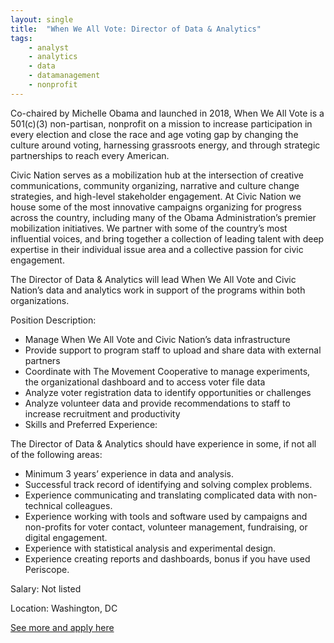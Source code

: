 ```yaml
---
layout: single
title:  "When We All Vote: Director of Data & Analytics"
tags: 
    - analyst
    - analytics
    - data
    - datamanagement
    - nonprofit
---
```


Co-chaired by Michelle Obama and launched in 2018, When We All Vote is a 501(c)(3) non-partisan, nonprofit on a mission to increase participation in every election and close the race and age voting gap by changing the culture around voting, harnessing grassroots energy, and through strategic partnerships to reach every American.

Civic Nation serves as a mobilization hub at the intersection of creative communications, community organizing, narrative and culture change strategies, and high-level stakeholder engagement. At Civic Nation we house some of the most innovative campaigns organizing for progress across the country, including many of the Obama Administration’s premier mobilization initiatives. We partner with some of the country’s most influential voices, and bring together a collection of leading talent with deep expertise in their individual issue area and a collective passion for civic engagement.

The Director of Data & Analytics will lead When We All Vote and Civic Nation’s data and analytics work in support of the programs within both organizations.  

Position Description:
* Manage When We All Vote and Civic Nation’s data infrastructure
* Provide support to program staff to upload and share data with external partners
* Coordinate with The Movement Cooperative to manage experiments, the organizational dashboard and to access voter file data
* Analyze voter registration data to identify opportunities or challenges
* Analyze volunteer data and provide recommendations to staff to increase recruitment and productivity
* Skills and Preferred Experience:

The Director of Data & Analytics should have experience in some, if not all of the following areas: 
* Minimum 3 years’ experience in data and analysis. 
* Successful track record of identifying and solving complex problems.
* Experience communicating and translating complicated data with non-technical colleagues.
* Experience working with tools and software used by campaigns and non-profits for voter contact, volunteer management, fundraising, or digital engagement.
* Experience with statistical analysis and experimental design.
* Experience creating reports and dashboards, bonus if you have used Periscope.


Salary: Not listed

Location: Washington, DC


[See more and apply here](https://www.whenweallvote.org/director-of-data-and-analytics/)
